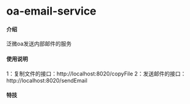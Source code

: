# oa-email-service

#### 介绍
泛微oa发送内部邮件的服务

#### 使用说明

1：复制文件的接口：http://localhost:8020/copyFile
2：发送邮件的接口：http://localhost:8020/sendEmail


#### 特技

